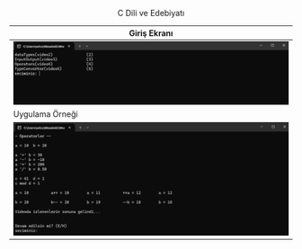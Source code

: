 <p align = "center">
 C Dili ve Edebiyatı
  
Giriş Ekranı| 
  ---| 
![alt_text](https://github.com/selcukdinc/HelloC/blob/main/images/Main.png?raw=true) |
Uygulama Örneği|
![alt_text](https://github.com/selcukdinc/HelloC/blob/main/images/Operators.png?raw=true) |

</p>
